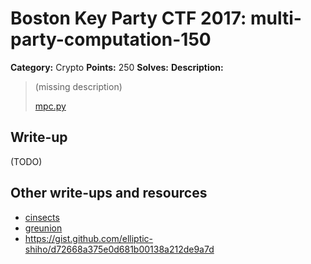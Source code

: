 # Boston Key Party CTF 2017: multi-party-computation-150

**Category:** Crypto
**Points:** 250
**Solves:** 
**Description:**

> (missing description)
> 
> [mpc.py](mpc.py)

## Write-up

(TODO)

## Other write-ups and resources

* [cinsects](https://cinsects.de/boston-key-party-2017-multi-party-computation.html)
* [greunion](http://www.rogdham.net/2017/02/27/boston-key-party-2017-write-ups.en)
* https://gist.github.com/elliptic-shiho/d72668a375e0d681b00138a212de9a7d
